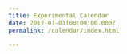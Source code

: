 ```yaml
---
title: Experimental Calendar
date: 2017-01-01T00:00:00.000Z
permalink: /calendar/index.html

---
```


<div id="calendar"></div>

<link href="https://cdnjs.cloudflare.com/ajax/libs/fullcalendar/4.2.0/core/main.min.css" rel="stylesheet">
<link href="https://cdnjs.cloudflare.com/ajax/libs/fullcalendar/4.2.0/list/main.min.css" rel="stylesheet">

<script src="https://cdnjs.cloudflare.com/ajax/libs/fullcalendar/4.2.0/core/main.min.js"></script>
<script src="https://cdnjs.cloudflare.com/ajax/libs/fullcalendar/4.2.0/list/main.min.js"></script>
<script src="https://cdnjs.cloudflare.com/ajax/libs/fullcalendar/4.2.0/google-calendar/main.min.js"></script>

<script>
  document.addEventListener('DOMContentLoaded', function () {
    var calendarEl = document.getElementById('calendar');
    var calendar = new FullCalendar.Calendar(calendarEl, {
      plugins: [
        'list', 'googleCalendar'
      ],
      defaultView: 'listWeek',
      header: false,
      views: {
        list: {
          duration: {
            days: 90
          }
        }
      },
      googleCalendarApiKey: 'AIzaSyBvpMS3KwYaQ1YGVk7nxL9GWuU8Cp1td7g',
      events: {
        googleCalendarId: 'ohmdb20qqvfkk9gj53tgi73stk@group.calendar.google.com'
      },
      eventClick: function (arg) {
        window.open(arg.event.url, '_blank', 'width=700,height=600');
        arg
          .jsEvent
          .preventDefault();
      }
    });
    calendar.render();
  });
</script>

<style>
  .fc-list-heading-main, .fc-list-heading-alt {
    font-family: var(--headline-font);
  }
  .fc-list-item {
    display: flex;
  }
  .fc-list-item-time {
    width: 30% !important;
    order: 3;
    text-align: right;
    white-space: break-spaces !important;
  }
  .fc-list-item-marker {
    width: 10px !important;
  }
  .fc-list-item-title {
    width: calc(65% - 16px);
  }
  .fc-event-dot {
    background-color: var(--accent) !important;
    margin-bottom: 4px;
  }
  .cal-sub-btn {
    padding: .5em 1em;
    text-align: center;
    border: 1px solid #ddd;
    border-top: none;
    margin-bottom: 1em;
    background-color: #eee;
    display: flex;
    justify-content: center;
  }
  .cal-sub-btn a {
    margin-left: 4px;
  }
  @media (max-width: 480px) {
    .fc-list-table {
      font-size: 16px !important;
    }
    .fc-event-dot {
      margin-bottom: 0;
    }
    .cal-sub-btn {
      font-size: 16px;
      flex-direction: column;
      align-items: center;
    }
  }
</style>


